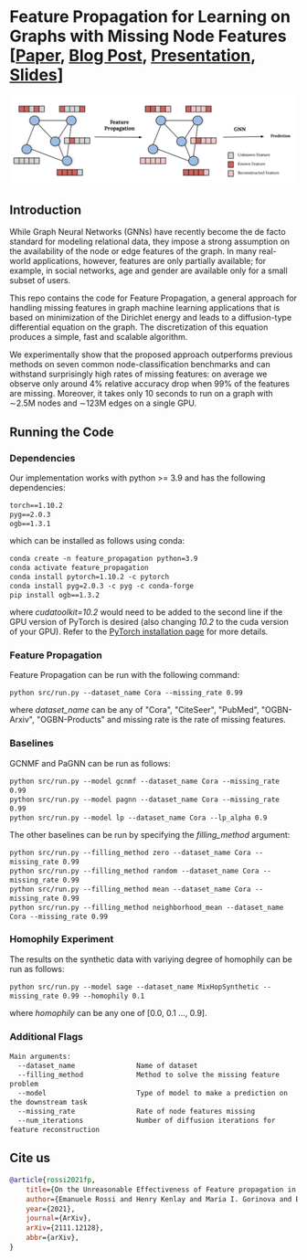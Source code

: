 # Feature Propagation for Learning on Graphs with Missing Node Features [[Paper](https://arxiv.org/abs/2111.12128), [Blog Post](https://towardsdatascience.com/learning-on-graphs-with-missing-features-dd34be61b06), [Presentation](https://www.youtube.com/watch?v=xe5A-xQTBdM), [Slides](https://emanuelerossi.co.uk/assets/pdf/feature_propagation.pdf)]

![](figures/fp_diagram.png)
## Introduction

While Graph Neural Networks (GNNs) have recently become the de facto standard for modeling relational data, they impose a strong assumption on the availability of the node or edge features of the graph. In many real-world applications, however, features are only partially available; for example, in social networks, age and gender are available only for a small subset of users. 

This repo contains the code for Feature Propagation, a general approach for handling missing features in graph machine learning applications that is based on minimization of the Dirichlet energy and leads to a diffusion-type differential equation on the graph. The discretization of this equation produces a simple, fast and scalable algorithm. 

We experimentally show that the proposed approach outperforms previous methods on seven common node-classification benchmarks and can withstand surprisingly high rates of missing features: on average we observe only around 4% relative accuracy drop when 99% of the features are missing. Moreover, it takes only 10 seconds to run on a graph with ∼2.5M nodes and ∼123M edges on a single GPU.


## Running the Code

### Dependencies
Our implementation works with python >= 3.9 and has the following dependencies:

```{bash}
torch==1.10.2
pyg==2.0.3
ogb==1.3.1
```

which can be installed as follows using conda:

```{bash}
conda create -n feature_propagation python=3.9
conda activate feature_propagation
conda install pytorch=1.10.2 -c pytorch
conda install pyg=2.0.3 -c pyg -c conda-forge
pip install ogb==1.3.2
```

where *cudatoolkit=10.2* would need to be added to the second line if the GPU version of PyTorch is desired (also changing *10.2* to the cuda version of your GPU). Refer to the [PyTorch installation page](https://pytorch.org/) for more details.


### Feature Propagation
Feature Propagation can be run with the following command:
```{bash}
python src/run.py --dataset_name Cora --missing_rate 0.99
```
where *dataset_name* can be any of "Cora", "CiteSeer", "PubMed", "OGBN-Arxiv", "OGBN-Products" and missing rate is the rate of missing features.

### Baselines
GCNMF and PaGNN can be run as follows:
```{bash}
python src/run.py --model gcnmf --dataset_name Cora --missing_rate 0.99
python src/run.py --model pagnn --dataset_name Cora --missing_rate 0.99
python src/run.py --model lp --dataset_name Cora --lp_alpha 0.9
```

The other baselines can be run by specifying the *filling_method* argument:
```{bash}
python src/run.py --filling_method zero --dataset_name Cora --missing_rate 0.99
python src/run.py --filling_method random --dataset_name Cora --missing_rate 0.99
python src/run.py --filling_method mean --dataset_name Cora --missing_rate 0.99
python src/run.py --filling_method neighborhood_mean --dataset_name Cora --missing_rate 0.99
```

### Homophily Experiment
The results on the synthetic data with variying degree of homophily can be run as follows:
```{bash}
python src/run.py --model sage --dataset_name MixHopSynthetic --missing_rate 0.99 --homophily 0.1
```
where *homophily* can be any one of [0.0, 0.1 ..., 0.9].

### Additional Flags

```{txt}
Main arguments:
  --dataset_name               Name of dataset
  --filling_method             Method to solve the missing feature problem
  --model                      Type of model to make a prediction on the downstream task
  --missing_rate               Rate of node features missing
  --num_iterations             Number of diffusion iterations for feature reconstruction
```

## Cite us

```bibtex
@article{rossi2021fp,
    title={On the Unreasonable Effectiveness of Feature propagation in Learning on Graphs with Missing Node Features},
    author={Emanuele Rossi and Henry Kenlay and Maria I. Gorinova and Ben Chamberlain and Xiaowen Dong and Michael M. Bronstein},
    year={2021},
    journal={ArXiv},
    arXiv={2111.12128},
    abbr={arXiv},
} 
```
